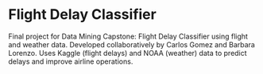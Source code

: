 # Flight Delay Classifier 
Final project for Data Mining Capstone: Flight Delay Classifier using flight and weather data. Developed collaboratively by Carlos Gomez and Barbara Lorenzo. Uses Kaggle (flight delays) and NOAA (weather) data to predict delays and improve airline operations. 
